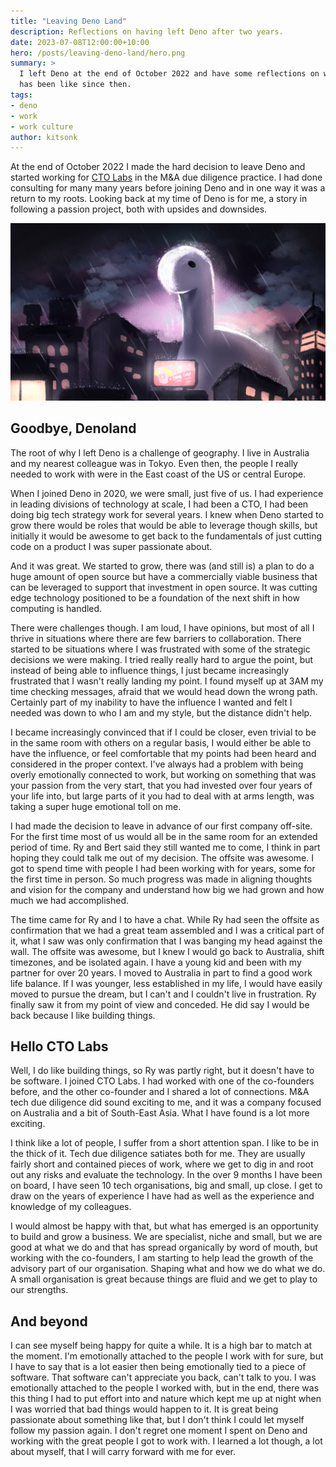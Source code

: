 ```yaml
---
title: "Leaving Deno Land"
description: Reflections on having left Deno after two years.
date: 2023-07-08T12:00:00+10:00
hero: /posts/leaving-deno-land/hero.png
summary: >
  I left Deno at the end of October 2022 and have some reflections on what it
  has been like since then.
tags:
- deno
- work
- work culture
author: kitsonk
---
```


At the end of October 2022 I made the hard decision to leave Deno and started
working for [CTO Labs](https://ctolabs.com.au/) in the M&A due diligence
practice. I had done consulting for many many years before joining Deno and in
one way it was a return to my roots. Looking back at my time of Deno is for me,
a story in following a passion project, both with upsides and downsides.

![Deno in a built up city in the rain](/posts/leaving-deno-land/hero.png)

## Goodbye, Denoland

The root of why I left Deno is a challenge of geography. I live in Australia and
my nearest colleague was in Tokyo. Even then, the people I really needed to work
with were in the East coast of the US or central Europe.

When I joined Deno in 2020, we were small, just five of us. I had experience in
leading divisions of technology at scale, I had been a CTO, I had been doing big
tech strategy work for several years. I knew when Deno started to grow there
would be roles that would be able to leverage though skills, but initially it
would be awesome to get back to the fundamentals of just cutting code on a
product I was super passionate about.

And it was great. We started to grow, there was (and still is) a plan to do a
huge amount of open source but have a commercially viable business that can be
leveraged to support that investment in open source. It was cutting edge
technology positioned to be a foundation of the next shift in how computing is
handled.

There were challenges though. I am loud, I have opinions, but most of all I
thrive in situations where there are few barriers to collaboration. There
started to be situations where I was frustrated with some of the strategic
decisions we were making. I tried really really hard to argue the point, but
instead of being able to influence things, I just became increasingly frustrated
that I wasn't really landing my point. I found myself up at 3AM my time checking
messages, afraid that we would head down the wrong path. Certainly part of my
inability to have the influence I wanted and felt I needed was down to who I am
and my style, but the distance didn't help.

I became increasingly convinced that if I could be closer, even trivial to be in
the same room with others on a regular basis, I would either be able to have the
influence, or feel comfortable that my points had been heard and considered in
the proper context. I've always had a problem with being overly emotionally
connected to work, but working on something that was your passion from the very
start, that you had invested over four years of your life into, but large parts
of it you had to deal with at arms length, was taking a super huge emotional
toll on me.

I had made the decision to leave in advance of our first company off-site. For
the first time most of us would all be in the same room for an extended period
of time. Ry and Bert said they still wanted me to come, I think in part hoping
they could talk me out of my decision. The offsite was awesome. I got to spend
time with people I had been working with for years, some for the first time in
person. So much progress was made in aligning thoughts and vision for the
company and understand how big we had grown and how much we had accomplished.

The time came for Ry and I to have a chat. While Ry had seen the offsite as
confirmation that we had a great team assembled and I was a critical part of it,
what I saw was only confirmation that I was banging my head against the wall.
The offsite was awesome, but I knew I would go back to Australia, shift
timezones, and be isolated again. I have a young kid and been with my partner
for over 20 years. I moved to Australia in part to find a good work life
balance. If I was younger, less established in my life, I would have easily
moved to pursue the dream, but I can't and I couldn't live in frustration. Ry
finally saw it from my point of view and conceded. He did say I would be back
because I like building things.

## Hello CTO Labs

Well, I do like building things, so Ry was partly right, but it doesn't have to
be software. I joined CTO Labs. I had worked with one of the co-founders before,
and the other co-founder and I shared a lot of connections. M&A tech due
diligence did sound exciting to me, and it was a company focused on Australia
and a bit of South-East Asia. What I have found is a lot more exciting.

I think like a lot of people, I suffer from a short attention span. I like to be
in the thick of it. Tech due diligence satiates both for me. They are usually
fairly short and contained pieces of work, where we get to dig in and root out
any risks and evaluate the technology. In the over 9 months I have been on
board, I have seen 10 tech organisations, big and small, up close. I get to draw
on the years of experience I have had as well as the experience and knowledge of
my colleagues.

I would almost be happy with that, but what has emerged is an opportunity to
build and grow a business. We are specialist, niche and small, but we are good
at what we do and that has spread organically by word of mouth, but working with
the co-founders, I am starting to help lead the growth of the advisory part of
our organisation. Shaping what and how we do what we do. A small organisation is
great because things are fluid and we get to play to our strengths.

## And beyond

I can see myself being happy for quite a while. It is a high bar to match at the
moment. I'm emotionally attached to the people I work with for sure, but I have
to say that is a lot easier then being emotionally tied to a piece of software.
That software can't appreciate you back, can't talk to you. I was emotionally
attached to the people I worked with, but in the end, there was this thing I had
to put effort into and nature which kept me up at night when I was worried that
bad things would happen to it. It is great being passionate about something like
that, but I don't think I could let myself follow my passion again. I don't
regret one moment I spent on Deno and working with the great people I got to
work with. I learned a lot though, a lot about myself, that I will carry forward
with me for ever.
